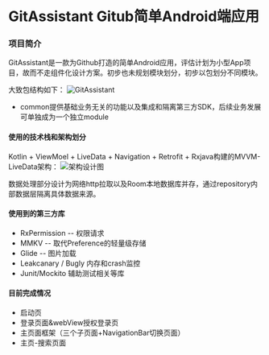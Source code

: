 # GitAssistant Gitub简单Android端应用
### 项目简介
GitAssistant是一款为Github打造的简单Android应用，评估计划为小型App项目，故而不走组件化设计方案。初步也未规划模块划分，初步以包划分不同模块。

大致包结构如下：
![GitAssistant](https://user-images.githubusercontent.com/2612850/179391493-03e3a605-9004-44d9-9e6a-903ea86b5c13.png)

- common提供基础业务无关的功能以及集成和隔离第三方SDK，后续业务发展可单独成为一个独立module


#### 使用的技术栈和架构划分
Kotlin + ViewMoel + LiveData + Navigation + Retrofit + Rxjava构建的MVVM-LiveData架构：
![架构设计图](https://user-images.githubusercontent.com/2612850/179391500-0fe03ebf-4752-47a7-88ec-e74f85df9a89.png)

数据处理部分设计为网络http拉取以及Room本地数据库并存，通过repository内部数据层隔离具体数据来源。

#### 使用到的第三方库
- RxPermission -- 权限请求
- MMKV -- 取代Preference的轻量级存储
- Glide -- 图片加载
- Leakcanary / Bugly 内存和crash监控
- Junit/Mockito 辅助测试相关等库

#### 目前完成情况
- 启动页
- 登录页面&webView授权登录页
- 主页面框架（三个子页面+NavigationBar切换页面）
- 主页-搜索页面

